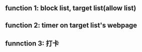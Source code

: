 ## function 1: block list, target list(allow list)
## function 2: timer on target list's webpage
## funnction 3: 打卡
